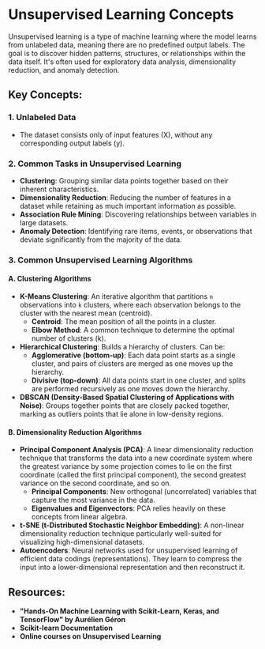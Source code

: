 # Unsupervised Learning Concepts

Unsupervised learning is a type of machine learning where the model learns from unlabeled data, meaning there are no predefined output labels. The goal is to discover hidden patterns, structures, or relationships within the data itself. It's often used for exploratory data analysis, dimensionality reduction, and anomaly detection.

## Key Concepts:

### 1. Unlabeled Data

*   The dataset consists only of input features (X), without any corresponding output labels (y).

### 2. Common Tasks in Unsupervised Learning

*   **Clustering**: Grouping similar data points together based on their inherent characteristics.
*   **Dimensionality Reduction**: Reducing the number of features in a dataset while retaining as much important information as possible.
*   **Association Rule Mining**: Discovering relationships between variables in large datasets.
*   **Anomaly Detection**: Identifying rare items, events, or observations that deviate significantly from the majority of the data.

### 3. Common Unsupervised Learning Algorithms

#### A. Clustering Algorithms

*   **K-Means Clustering**: An iterative algorithm that partitions `n` observations into `k` clusters, where each observation belongs to the cluster with the nearest mean (centroid).
    *   **Centroid**: The mean position of all the points in a cluster.
    *   **Elbow Method**: A common technique to determine the optimal number of clusters (k).
*   **Hierarchical Clustering**: Builds a hierarchy of clusters. Can be:
    *   **Agglomerative (bottom-up)**: Each data point starts as a single cluster, and pairs of clusters are merged as one moves up the hierarchy.
    *   **Divisive (top-down)**: All data points start in one cluster, and splits are performed recursively as one moves down the hierarchy.
*   **DBSCAN (Density-Based Spatial Clustering of Applications with Noise)**: Groups together points that are closely packed together, marking as outliers points that lie alone in low-density regions.

#### B. Dimensionality Reduction Algorithms

*   **Principal Component Analysis (PCA)**: A linear dimensionality reduction technique that transforms the data into a new coordinate system where the greatest variance by some projection comes to lie on the first coordinate (called the first principal component), the second greatest variance on the second coordinate, and so on.
    *   **Principal Components**: New orthogonal (uncorrelated) variables that capture the most variance in the data.
    *   **Eigenvalues and Eigenvectors**: PCA relies heavily on these concepts from linear algebra.
*   **t-SNE (t-Distributed Stochastic Neighbor Embedding)**: A non-linear dimensionality reduction technique particularly well-suited for visualizing high-dimensional datasets.
*   **Autoencoders**: Neural networks used for unsupervised learning of efficient data codings (representations). They learn to compress the input into a lower-dimensional representation and then reconstruct it.

## Resources:

*   **"Hands-On Machine Learning with Scikit-Learn, Keras, and TensorFlow" by Aurélien Géron**
*   **Scikit-learn Documentation**
*   **Online courses on Unsupervised Learning**
